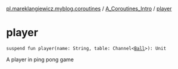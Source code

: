 [pl.mareklangiewicz.myblog.coroutines](../index.md) / [A_Coroutines_Intro](index.md) / [player](.)

# player

`suspend fun player(name: String, table: Channel<`[`Ball`](-ball/index.md)`>): Unit`

A player in ping pong game

